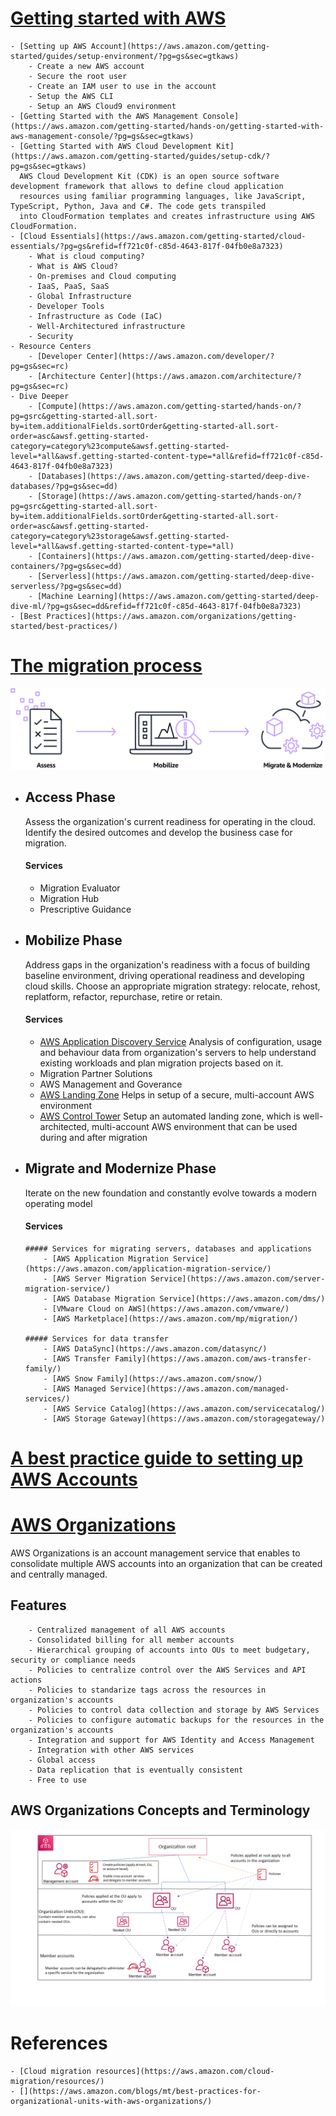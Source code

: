 # [Getting started with AWS](https://aws.amazon.com/getting-started/)
    - [Setting up AWS Account](https://aws.amazon.com/getting-started/guides/setup-environment/?pg=gs&sec=gtkaws)
        - Create a new AWS account
		- Secure the root user
		- Create an IAM user to use in the account
		- Setup the AWS CLI
		- Setup an AWS Cloud9 environment
	- [Getting Started with the AWS Management Console](https://aws.amazon.com/getting-started/hands-on/getting-started-with-aws-management-console/?pg=gs&sec=gtkaws)
	- [Getting Started with AWS Cloud Development Kit](https://aws.amazon.com/getting-started/guides/setup-cdk/?pg=gs&sec=gtkaws)
      AWS Cloud Development Kit (CDK) is an open source software development framework that allows to define cloud application
	  resources using familiar programming languages, like JavaScript, TypeScript, Python, Java and C#. The code gets transpiled
	  into CloudFormation templates and creates infrastructure using AWS CloudFormation.
	- [Cloud Essentials](https://aws.amazon.com/getting-started/cloud-essentials/?pg=gs&refid=ff721c0f-c85d-4643-817f-04fb0e8a7323)
	    - What is cloud computing?
		- What is AWS Cloud?
		- On-premises and Cloud computing
		- IaaS, PaaS, SaaS
		- Global Infrastructure
		- Developer Tools
		- Infrastructure as Code (IaC)
		- Well-Architectured infrastructure
		- Security
    - Resource Centers
	    - [Developer Center](https://aws.amazon.com/developer/?pg=gs&sec=rc)
		- [Architecture Center](https://aws.amazon.com/architecture/?pg=gs&sec=rc)
	- Dive Deeper
	    - [Compute](https://aws.amazon.com/getting-started/hands-on/?pg=gsrc&getting-started-all.sort-by=item.additionalFields.sortOrder&getting-started-all.sort-order=asc&awsf.getting-started-category=category%23compute&awsf.getting-started-level=*all&awsf.getting-started-content-type=*all&refid=ff721c0f-c85d-4643-817f-04fb0e8a7323)
		- [Databases](https://aws.amazon.com/getting-started/deep-dive-databases/?pg=gs&sec=dd)
		- [Storage](https://aws.amazon.com/getting-started/hands-on/?pg=gsrc&getting-started-all.sort-by=item.additionalFields.sortOrder&getting-started-all.sort-order=asc&awsf.getting-started-category=category%23storage&awsf.getting-started-level=*all&awsf.getting-started-content-type=*all)
		- [Containers](https://aws.amazon.com/getting-started/deep-dive-containers/?pg=gs&sec=dd)
		- [Serverless](https://aws.amazon.com/getting-started/deep-dive-serverless/?pg=gs&sec=dd)
		- [Machine Learning](https://aws.amazon.com/getting-started/deep-dive-ml/?pg=gs&sec=dd&refid=ff721c0f-c85d-4643-817f-04fb0e8a7323)
	- [Best Practices](https://aws.amazon.com/organizations/getting-started/best-practices/)

# [The migration process](https://aws.amazon.com/cloud-migration/how-to-migrate/)
![](./img/migration_process.png)
  - ## Access Phase
    Assess the organization's current readiness for operating in the cloud. Identify the desired outcomes and 
	develop the business case for migration.
	#### Services
	  - Migration Evaluator
	  - Migration Hub
	  - Prescriptive Guidance
	  
  - ## Mobilize Phase
    Address gaps in the organization's readiness with a focus of building baseline environment, driving operational readiness
    and developing cloud skills. Choose an appropriate migration strategy: relocate, rehost, replatform, refactor, repurchase,     retire or retain.
    #### Services
	  - [AWS Application Discovery Service](https://aws.amazon.com/application-discovery/)
	    Analysis of configuration, usage and behaviour data from organization's servers to help understand 
	    existing workloads and plan migration projects based on it.
	  - Migration Partner Solutions
	  - AWS Management and Goverance
	  - [AWS Landing Zone](https://aws.amazon.com/solutions/implementations/aws-landing-zone/)
	    Helps in setup of a secure, multi-account AWS environment 
	  - [AWS Control Tower](https://aws.amazon.com/controltower/)
	    Setup an automated landing zone, which is well-architected, multi-account AWS environment that can be used
		during and after migration
	  
  - ## Migrate and Modernize Phase
    Iterate on the new foundation and constantly evolve towards a modern operating model
    #### Services
        ##### Services for migrating servers, databases and applications
	        - [AWS Application Migration Service](https://aws.amazon.com/application-migration-service/)
	        - [AWS Server Migration Service](https://aws.amazon.com/server-migration-service/)
            - [AWS Database Migration Service](https://aws.amazon.com/dms/)
            - [VMware Cloud on AWS](https://aws.amazon.com/vmware/)
            - [AWS Marketplace](https://aws.amazon.com/mp/migration/)
    
        ##### Services for data transfer
            - [AWS DataSync](https://aws.amazon.com/datasync/)
            - [AWS Transfer Family](https://aws.amazon.com/aws-transfer-family/)
            - [AWS Snow Family](https://aws.amazon.com/snow/)
            - [AWS Managed Service](https://aws.amazon.com/managed-services/)
            - [AWS Service Catalog](https://aws.amazon.com/servicecatalog/)
            - [AWS Storage Gateway](https://aws.amazon.com/storagegateway/)


# [A best practice guide to setting up AWS Accounts](https://www.linkedin.com/pulse/best-practice-guide-setting-up-aws-accounts-tim-hope)

# [AWS Organizations](https://docs.aws.amazon.com/organizations/latest/userguide/orgs_introduction.html)
AWS Organizations is an account management service that enables to consolidate multiple AWS accounts into an organization
that can be created and centrally managed.
## Features
	    - Centralized management of all AWS accounts
		- Consolidated billing for all member accounts
		- Hierarchical grouping of accounts into OUs to meet budgetary, security or compliance needs
		- Policies to centralize control over the AWS Services and API actions
		- Policies to standarize tags across the resources in organization's accounts
		- Policies to control data collection and storage by AWS Services
		- Policies to configure automatic backups for the resources in the organization's accounts
		- Integration and support for AWS Identity and Access Management 
		- Integration with other AWS services
		- Global access
		- Data replication that is eventually consistent
		- Free to use
## AWS Organizations Concepts and Terminology
![AWS Organizations Concepts and Terminology](img/aws_organizations.png)


    
# References 
    - [Cloud migration resources](https://aws.amazon.com/cloud-migration/resources/)
	- [](https://aws.amazon.com/blogs/mt/best-practices-for-organizational-units-with-aws-organizations/)


